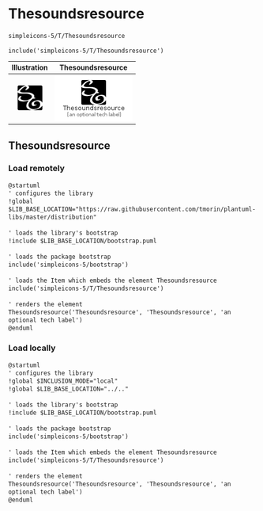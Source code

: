 # Thesoundsresource


```text
simpleicons-5/T/Thesoundsresource
```

```text
include('simpleicons-5/T/Thesoundsresource')
```



| Illustration | Thesoundsresource |
| :---: | :---: |
| ![illustration for Illustration](../../simpleicons-5/T/Thesoundsresource.png) | ![illustration for Thesoundsresource](../../simpleicons-5/T/Thesoundsresource.Local.png) |




## Thesoundsresource

### Load remotely
```plantuml
@startuml
' configures the library
!global $LIB_BASE_LOCATION="https://raw.githubusercontent.com/tmorin/plantuml-libs/master/distribution"

' loads the library's bootstrap
!include $LIB_BASE_LOCATION/bootstrap.puml

' loads the package bootstrap
include('simpleicons-5/bootstrap')

' loads the Item which embeds the element Thesoundsresource
include('simpleicons-5/T/Thesoundsresource')

' renders the element
Thesoundsresource('Thesoundsresource', 'Thesoundsresource', 'an optional tech label')
@enduml
```

### Load locally
```plantuml
@startuml
' configures the library
!global $INCLUSION_MODE="local"
!global $LIB_BASE_LOCATION="../.."

' loads the library's bootstrap
!include $LIB_BASE_LOCATION/bootstrap.puml

' loads the package bootstrap
include('simpleicons-5/bootstrap')

' loads the Item which embeds the element Thesoundsresource
include('simpleicons-5/T/Thesoundsresource')

' renders the element
Thesoundsresource('Thesoundsresource', 'Thesoundsresource', 'an optional tech label')
@enduml
```

